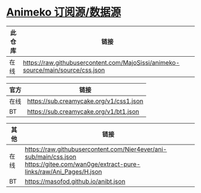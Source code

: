 # [Animeko 订阅源/数据源](https://github.com/open-ani/animeko)

|此仓库|链接|
|--|--|
|在线|https://raw.githubusercontent.com/MajoSissi/animeko-source/main/source/css.json|

|官方|链接|
|--|--|
|在线|https://sub.creamycake.org/v1/css1.json|
|BT|https://sub.creamycake.org/v1/bt1.json|

|其他|链接|
|--|--|
|在线|https://raw.githubusercontent.com/Nier4ever/ani-sub/main/css.json<br/>https://gitee.com/wan0ge/extract-pure-links/raw/Ani_Pages/H.json|
|BT|https://masofod.github.io/anibt.json|
